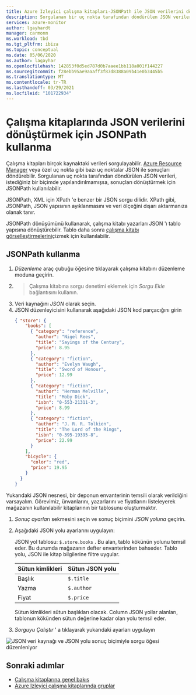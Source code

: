 ```yaml
---
title: Azure Izleyici çalışma kitapları-JSONPath ile JSON verilerini dönüştürme
description: Sorgulanan bir uç nokta tarafından döndürülen JSON verilerinin sonuçlarını istediğiniz biçime dönüştürmek için Azure Izleyici çalışma kitaplarında JSONPath kullanma.
services: azure-monitor
author: lgayhardt
manager: carmonm
ms.workload: tbd
ms.tgt_pltfrm: ibiza
ms.topic: conceptual
ms.date: 05/06/2020
ms.author: lagayhar
ms.openlocfilehash: 142853f0d5ed787d0b7aaee1bb118a001f144227
ms.sourcegitcommit: f28ebb95ae9aaaff3f87d8388a09b41e0b3445b5
ms.translationtype: MT
ms.contentlocale: tr-TR
ms.lasthandoff: 03/29/2021
ms.locfileid: "101722934"
---
```

# <a name="how-to-use-jsonpath-to-transform-json-data-in-workbooks"></a>Çalışma kitaplarında JSON verilerini dönüştürmek için JSONPath kullanma

Çalışma kitapları birçok kaynaktaki verileri sorgulayabilir. [Azure Resource Manager](../../azure-resource-manager/management/overview.md) veya özel uç nokta gibi bazı uç noktalar JSON ile sonuçları döndürebilir. Sorgulanan uç nokta tarafından döndürülen JSON verileri, istediğiniz bir biçimde yapılandırılmamışsa, sonuçları dönüştürmek için JSONPath kullanılabilir.

JSONPath, XML için XPath 'e benzer bir JSON sorgu dilidir. XPath gibi, JSONPath, JSON yapısının ayıklanmasını ve veri ölçeğini dışarı aktarmanıza olanak tanır.

JSONPath dönüşümünü kullanarak, çalışma kitabı yazarları JSON 'ı tablo yapısına dönüştürebilir. Tablo daha sonra [çalışma kitabı görselleştirmelerini](./workbooks-overview.md#visualizations)çizmek için kullanılabilir.

## <a name="using-jsonpath"></a>JSONPath kullanma

1. *Düzenleme* araç çubuğu öğesine tıklayarak çalışma kitabını düzenleme moduna geçirin.
2.   >  Çalışma kitabına sorgu denetimi eklemek için *Sorgu Ekle* bağlantısını kullanın.
3. Veri kaynağını *JSON* olarak seçin.
4. JSON düzenleyicisini kullanarak aşağıdaki JSON kod parçacığını girin
    ```json
    { "store": {
        "books": [ 
          { "category": "reference",
            "author": "Nigel Rees",
            "title": "Sayings of the Century",
            "price": 8.95
          },
          { "category": "fiction",
            "author": "Evelyn Waugh",
            "title": "Sword of Honour",
            "price": 12.99
          },
          { "category": "fiction",
            "author": "Herman Melville",
            "title": "Moby Dick",
            "isbn": "0-553-21311-3",
            "price": 8.99
          },
          { "category": "fiction",
            "author": "J. R. R. Tolkien",
            "title": "The Lord of the Rings",
            "isbn": "0-395-19395-8",
            "price": 22.99
          }
        ],
        "bicycle": {
          "color": "red",
          "price": 19.95
        }
      }
    }
    ```  

Yukarıdaki JSON nesnesi, bir deponun envanterinin temsili olarak verildiğini varsayalım. Görevimiz, ünvanlarını, yazarlarını ve fiyatlarını listeleyerek mağazanın kullanılabilir kitaplarının bir tablosunu oluşturmaktır.

1. *Sonuç ayarları* sekmesini seçin ve sonuç biçimini *JSON yoluna* geçirin.
2. Aşağıdaki JSON yolu ayarlarını uygulayın:

    JSON yol tablosu: `$.store.books` . Bu alan, tablo kökünün yolunu temsil eder. Bu durumda mağazanın defter envanterinden bahseder. Tablo yolu, JSON ile kitap bilgilerine filtre uygular.

   | Sütun kimlikleri | Sütun JSON yolu |
   |:-----------|:-----------------|
   | Başlık      | `$.title`        |
   | Yazma     | `$.author`       |
   | Fiyat      | `$.price`        |

    Sütun kimlikleri sütun başlıkları olacak. Column JSON yollar alanları, tablonun kökünden sütun değerine kadar olan yolu temsil eder.

1. *Sorguyu Çalıştır* ' a tıklayarak yukarıdaki ayarları uygulayın

![ JSON veri kaynağı ve JSON yolu sonuç biçimiyle sorgu öğesi düzenleniyor](./media/workbooks-jsonpath/query-jsonpath.png)

## <a name="next-steps"></a>Sonraki adımlar
- [Çalışma kitaplarına genel bakış](./workbooks-overview.md)
- [Azure Izleyici çalışma kitaplarında gruplar](workbooks-groups.md)